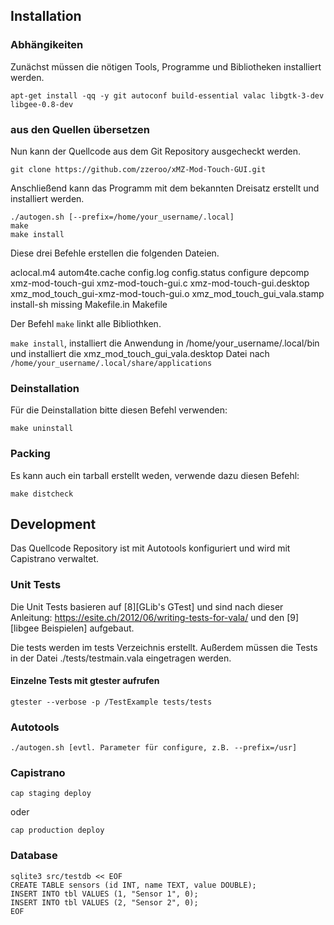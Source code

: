
## Installation

### Abhängikeiten

Zunächst müssen die nötigen Tools, Programme und Bibliotheken installiert werden.

    apt-get install -qq -y git autoconf build-essential valac libgtk-3-dev libgee-0.8-dev

### aus den Quellen übersetzen

Nun kann der Quellcode aus dem Git Repository ausgecheckt werden.

    git clone https://github.com/zzeroo/xMZ-Mod-Touch-GUI.git


Anschließend kann das Programm mit dem bekannten Dreisatz erstellt und installiert werden.

    ./autogen.sh [--prefix=/home/your_username/.local]
    make
    make install

Diese drei Befehle erstellen die folgenden Dateien.

aclocal.m4
autom4te.cache
config.log
config.status
configure
depcomp
xmz-mod-touch-gui
xmz-mod-touch-gui.c
xmz-mod-touch-gui.desktop
xmz_mod_touch_gui-xmz-mod-touch-gui.o
xmz_mod_touch_gui_vala.stamp
install-sh
missing
Makefile.in
Makefile

Der Befehl `make` linkt alle Bibliothken.

`make install`, installiert die Anwendung in /home/your_username/.local/bin und
installiert die xmz_mod_touch_gui_vala.desktop Datei nach
`/home/your_username/.local/share/applications`

### Deinstallation

Für die Deinstallation bitte diesen Befehl verwenden:

    make uninstall

### Packing

Es kann auch ein tarball erstellt weden, verwende dazu diesen Befehl:

    make distcheck



## Development

Das Quellcode Repository ist mit Autotools konfiguriert und wird mit
Capistrano verwaltet.

### Unit Tests

Die Unit Tests basieren auf [8][GLib's GTest] und sind nach dieser Anleitung:
https://esite.ch/2012/06/writing-tests-for-vala/ und den [9][libgee Beispielen]
aufgebaut.

Die tests werden im tests Verzeichnis erstellt. Außerdem müssen die Tests in
der Datei ./tests/testmain.vala eingetragen werden.

#### Einzelne Tests mit gtester aufrufen

    gtester --verbose -p /TestExample tests/tests


### Autotools

    ./autogen.sh [evtl. Parameter für configure, z.B. --prefix=/usr]

### Capistrano

    cap staging deploy

oder

    cap production deploy

### Database

    sqlite3 src/testdb << EOF
    CREATE TABLE sensors (id INT, name TEXT, value DOUBLE);
    INSERT INTO tbl VALUES (1, "Sensor 1", 0);
    INSERT INTO tbl VALUES (2, "Sensor 2", 0);
    EOF


[8]: https://developer.gnome.org/glib/unstable/glib-Testing.html
[9]: http://git.gnome.org/browse/libgee/tree/tests/testcase.vala
[10]: https://git.gnome.org/browse/libgda/tree/samples/vala/
